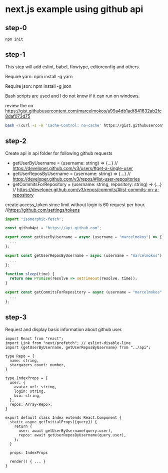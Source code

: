 # next.js example using github api

## step-0

```
npm init
```

## step-1

This step will add eslint, babel, flowtype, editorconfig and others.

Require yarn: npm install -g yarn 

Require json: npm install -g json

Bash scripts are used and I do not know if it can run on windows.

review the on https://gist.githubusercontent.com/marcelmokos/a99a4db1adf841632ab2fc8daf073d75 
```bash
bash <(curl -s -H 'Cache-Control: no-cache' https://gist.githubusercontent.com/marcelmokos/a99a4db1adf841632ab2fc8daf073d75/raw/install.sh)
```

## step-2

Create api in api folder for following github requests 
- getUserByUsername = (username: string) => {...} // https://developer.github.com/v3/users/#get-a-single-user
- getUserReposByUsername = (username: string) => {...} // https://developer.github.com/v3/repos/#list-user-repositories
- getCommitsForRepository = (username: string, repository: string) => {...} // https://developer.github.com/v3/repos/commits/#list-commits-on-a-repository

create access_token since limit without login is 60 request per hour. //https://github.com/settings/tokens
```javascript
import "isomorphic-fetch";

const githubApi = "https://api.github.com";

export const getUserByUsername = async (username = "marcelmokos") => {
  ...
};

export const getUserReposByUsername = async (username = "marcelmokos") => {
  ...
};

function sleep(time) {
  return new Promise(resolve => setTimeout(resolve, time));
}

export const getCommitsForRepository = async (username = "marcelmokos", repository = "nextjs-github") => {
  ...
};
```

## step-3

Request and display basic information about github user.


```
import React from "react";
import Link from "next/prefetch"; // eslint-disable-line
import {getUserByUsername, getUserReposByUsername} from "../api";

type Repo = {
  name: string,
  stargazers_count: number,
}

type IndexProps = {
  user: {
    avatar_url: string,
    login: string,
    bio: string,
  },
  repos: Array<Repo>,
}

export default class Index extends React.Component {
  static async getInitialProps({query}) {
    return {
      user: await getUserByUsername(query.user),
      repos: await getUserReposByUsername(query.user),
    };
  }

  props: IndexProps

  render() { ... }
}
```
